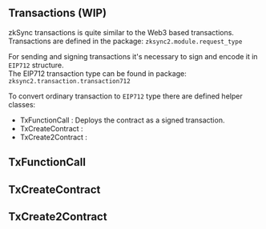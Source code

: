 ## Transactions (WIP)

zkSync transactions is quite similar to the Web3 based transactions.<br>
Transactions are defined in the package: `zksync2.module.request_type`<br>

For sending and signing transactions it's necessary to sign and encode it in `EIP712` structure.<br>
The EIP712 transaction type can be found in package: `zksync2.transaction.transaction712`

To convert ordinary transaction to `EIP712` type there are defined helper classes:

- TxFunctionCall : Deploys the contract as a signed transaction.
- TxCreateContract :
- TxCreate2Contract :

## TxFunctionCall

## TxCreateContract

## TxCreate2Contract
